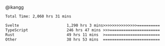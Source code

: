 @ikangg
<!--START_SECTION:waka-->

```txt
Total Time: 2,060 hrs 31 mins

Svelte                     1,290 hrs 3 mins>>>>>>>>>>>>>>>==========   61.45 %
TypeScript                 246 hrs 47 mins >>>======================   11.76 %
Rust                       49 hrs 11 mins  >========================   02.34 %
Other                      38 hrs 53 mins  =========================   01.85 %
```

<!--END_SECTION:waka-->
